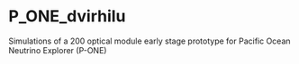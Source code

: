 # P_ONE_dvirhilu
Simulations of a 200 optical module early stage prototype for Pacific Ocean Neutrino Explorer (P-ONE)

